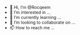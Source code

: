 - 👋 Hi, I’m @Rocqeem
- 👀 I’m interested in ...
- 🌱 I’m currently learning ...
- 💞️ I’m looking to collaborate on ...
- 📫 How to reach me ...

<!---
Rocqeem/Rocqeem is a ✨ special ✨ repository because its `README.md` (this file) appears on your GitHub profile.
You can click the Preview link to take a look at your changes.
--->
